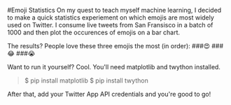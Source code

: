 #Emoji Statistics
On my quest to teach myself machine learning, I decided to make a quick statistics experiement on which emojis are most widely used on Twitter. I consume live tweets from San Fransisco in a batch of 1000 and then plot the occurences of emojis on a bar chart.

The results? People love these three emojis the most (in order):
###:heart_eyes:
###:joy:
###:sob:

Want to run it yourself? Cool. You'll need matplotlib and twython installed.

> $ pip install matplotlib
> $ pip install twython

After that, add your Twitter App API credentials and you're good to go!
